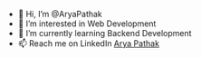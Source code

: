 - 👋 Hi, I’m @AryaPathak
- 👀 I’m interested in Web Development
- 🌱 I’m currently learning Backend Development
- 📫 Reach me on LinkedIn [Arya Pathak](https://in.linkedin.com/in/arya-pathak-4268b4228)

<!---
AryaPathak/AryaPathak is a ✨ special ✨ repository because its `README.md` (this file) appears on your GitHub profile.
You can click the Preview link to take a look at your changes.
--->
